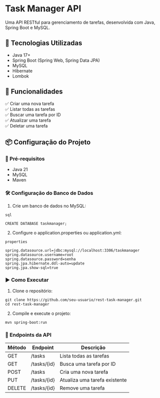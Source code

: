 # Task Manager API

Uma API RESTful para gerenciamento de tarefas, desenvolvida com Java, Spring Boot e MySQL.

## 🚀 Tecnologias Utilizadas

* Java 17+
* Spring Boot (Spring Web, Spring Data JPA)
* MySQL
* Hibernate
* Lombok

## 📌 Funcionalidades

✅ Criar uma nova tarefa\
✅ Listar todas as tarefas\
✅ Buscar uma tarefa por ID\
✅ Atualizar uma tarefa\
✅ Deletar uma tarefa

## 📦 Configuração do Projeto

### 📑 Pré-requisitos

* Java 21
* MySQL
* Maven

### 🛠️ Configuração do Banco de Dados

1. Crie um banco de dados no MySQL:

```
sql

CREATE DATABASE taskmanager;
```

2. Configure o application.properties ou application.yml:

```
properties

spring.datasource.url=jdbc:mysql://localhost:3306/taskmanager
spring.datasource.username=root
spring.datasource.password=senha
spring.jpa.hibernate.ddl-auto=update
spring.jpa.show-sql=true
```

### ▶️ Como Executar

1. Clone o repositório:
```
git clone https://github.com/seu-usuario/rest-task-manager.git
cd rest-task-manager

```
2. Compile e execute o projeto:
```
mvn spring-boot:run

```
### 📡 Endpoints da API

| Método	| Endpoint	| Descrição  |
|---------|-----------|------------|
| GET	 | /tasks	| Lista todas as tarefas | 
| GET	| /tasks/{id}	| Busca uma tarefa por ID |
| POST	| /tasks	| Cria uma nova tarefa | 
| PUT	| /tasks/{id}	| Atualiza uma tarefa existente | 
| DELETE	| /tasks/{id}	| Remove uma tarefa | 


